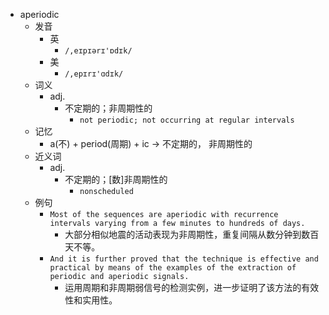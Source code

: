 - aperiodic
  - 发音
    - 英
      - `/,eɪpɪərɪ'ɒdɪk/`
    - 美
      - `/,epɪrɪ'ɑdɪk/`
  - 词义
    - adj.
      - 不定期的；非周期性的
        - `not periodic; not occurring at regular intervals `
  - 记忆
    - a(不) + period(周期) + ic → 不定期的， 非周期性的
  - 近义词
    - adj.
      - 不定期的；[数]非周期性的
        - `nonscheduled`
  - 例句
    - `Most of the sequences are aperiodic with recurrence intervals varying from a few minutes to hundreds of days.`
      - 大部分相似地震的活动表现为非周期性，重复间隔从数分钟到数百天不等。
    - `And it is further proved that the technique is effective and practical by means of the examples of the extraction of periodic and aperiodic signals.`
      - 运用周期和非周期弱信号的检测实例，进一步证明了该方法的有效性和实用性。

